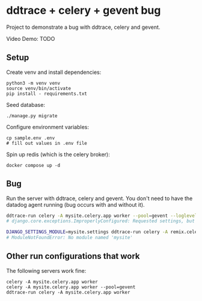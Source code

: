 # ddtrace + celery + gevent bug

Project to demonstrate a bug with ddtrace, celery and gevent.

Video Demo: TODO

## Setup

Create venv and install dependencies:

```
python3 -m venv venv
source venv/bin/activate
pip install - requirements.txt
```

Seed database:

```
./manage.py migrate
```

Configure environment variables:

```
cp sample.env .env
# fill out values in .env file
```

Spin up redis (which is the celery broker):

```
docker compose up -d
```

## Bug

Run the server with ddtrace, celery and gevent. You don't need to have the datadog agent running (bug occurs with and without it).

```bash
ddtrace-run celery -A mysite.celery.app worker --pool=gevent --loglevel=info
# django.core.exceptions.ImproperlyConfigured: Requested settings, but settings are not configured. You must either define the environment variable DJANGO_SETTINGS_MODULE or call settings.configure() before accessing settings.

DJANGO_SETTINGS_MODULE=mysite.settings ddtrace-run celery -A remix.celery.app worker --pool=gevent --loglevel=info
# ModuleNotFoundError: No module named 'mysite'
```

## Other run configurations that work

The following servers work fine:

```
celery -A mysite.celery.app worker
celery -A mysite.celery.app worker --pool=gevent
ddtrace-run celery -A mysite.celery.app worker
```
